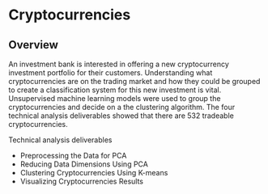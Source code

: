 # Cryptocurrencies

## Overview
An investment bank is interested in offering a new cryptocurrency investment portfolio for their customers. Understanding what cryptocurrencies are on the trading market and how they could be grouped to create a classification system for this new investment is vital. Unsupervised machine learning models were used to group the cryptocurrencies and decide on a the clustering algorithm. The four technical analysis deliverables showed that there are 532 tradeable cryptocurrencies.

Technical analysis deliverables
* Preprocessing the Data for PCA
* Reducing Data Dimensions Using PCA
* Clustering Cryptocurrencies Using K-means
* Visualizing Cryptocurrencies Results